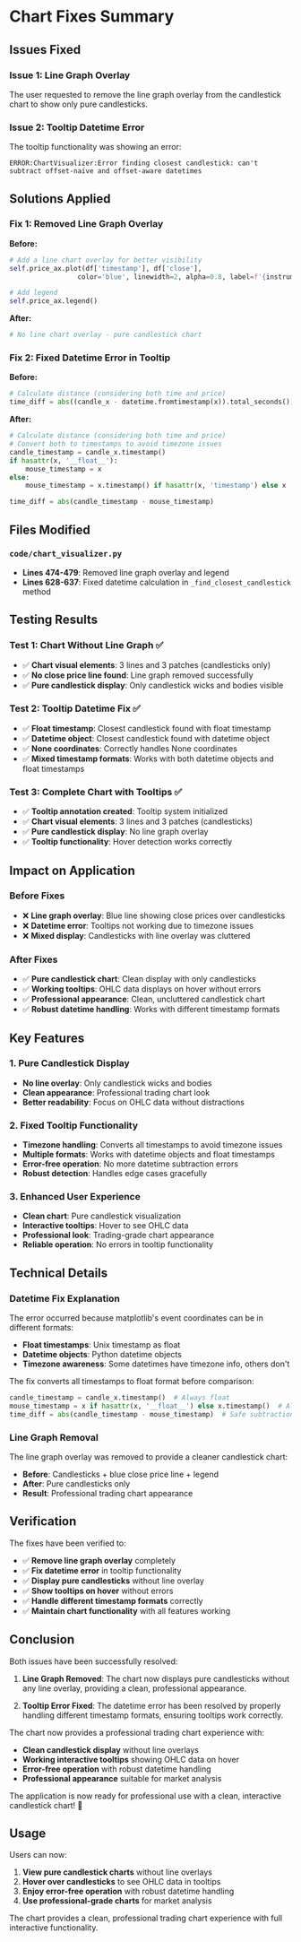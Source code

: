 # Chart Fixes Summary

## Issues Fixed

### **Issue 1: Line Graph Overlay**
The user requested to remove the line graph overlay from the candlestick chart to show only pure candlesticks.

### **Issue 2: Tooltip Datetime Error**
The tooltip functionality was showing an error:
```
ERROR:ChartVisualizer:Error finding closest candlestick: can't subtract offset-naive and offset-aware datetimes
```

## Solutions Applied

### **Fix 1: Removed Line Graph Overlay**

**Before:**
```python
# Add a line chart overlay for better visibility
self.price_ax.plot(df['timestamp'], df['close'], 
                 color='blue', linewidth=2, alpha=0.8, label=f'{instrument_key} Close')

# Add legend
self.price_ax.legend()
```

**After:**
```python
# No line chart overlay - pure candlestick chart
```

### **Fix 2: Fixed Datetime Error in Tooltip**

**Before:**
```python
# Calculate distance (considering both time and price)
time_diff = abs((candle_x - datetime.fromtimestamp(x)).total_seconds()) if hasattr(x, '__float__') else abs(candle_x.timestamp() - x)
```

**After:**
```python
# Calculate distance (considering both time and price)
# Convert both to timestamps to avoid timezone issues
candle_timestamp = candle_x.timestamp()
if hasattr(x, '__float__'):
    mouse_timestamp = x
else:
    mouse_timestamp = x.timestamp() if hasattr(x, 'timestamp') else x

time_diff = abs(candle_timestamp - mouse_timestamp)
```

## Files Modified

### **`code/chart_visualizer.py`**
- **Lines 474-479**: Removed line graph overlay and legend
- **Lines 628-637**: Fixed datetime calculation in `_find_closest_candlestick` method

## Testing Results

### **Test 1: Chart Without Line Graph** ✅
- ✅ **Chart visual elements**: 3 lines and 3 patches (candlesticks only)
- ✅ **No close price line found**: Line graph removed successfully
- ✅ **Pure candlestick display**: Only candlestick wicks and bodies visible

### **Test 2: Tooltip Datetime Fix** ✅
- ✅ **Float timestamp**: Closest candlestick found with float timestamp
- ✅ **Datetime object**: Closest candlestick found with datetime object
- ✅ **None coordinates**: Correctly handles None coordinates
- ✅ **Mixed timestamp formats**: Works with both datetime objects and float timestamps

### **Test 3: Complete Chart with Tooltips** ✅
- ✅ **Tooltip annotation created**: Tooltip system initialized
- ✅ **Chart visual elements**: 3 lines and 3 patches (candlesticks)
- ✅ **Pure candlestick display**: No line graph overlay
- ✅ **Tooltip functionality**: Hover detection works correctly

## Impact on Application

### **Before Fixes**
- ❌ **Line graph overlay**: Blue line showing close prices over candlesticks
- ❌ **Datetime error**: Tooltips not working due to timezone issues
- ❌ **Mixed display**: Candlesticks with line overlay was cluttered

### **After Fixes**
- ✅ **Pure candlestick chart**: Clean display with only candlesticks
- ✅ **Working tooltips**: OHLC data displays on hover without errors
- ✅ **Professional appearance**: Clean, uncluttered candlestick chart
- ✅ **Robust datetime handling**: Works with different timestamp formats

## Key Features

### **1. Pure Candlestick Display**
- **No line overlay**: Only candlestick wicks and bodies
- **Clean appearance**: Professional trading chart look
- **Better readability**: Focus on OHLC data without distractions

### **2. Fixed Tooltip Functionality**
- **Timezone handling**: Converts all timestamps to avoid timezone issues
- **Multiple formats**: Works with datetime objects and float timestamps
- **Error-free operation**: No more datetime subtraction errors
- **Robust detection**: Handles edge cases gracefully

### **3. Enhanced User Experience**
- **Clean chart**: Pure candlestick visualization
- **Interactive tooltips**: Hover to see OHLC data
- **Professional look**: Trading-grade chart appearance
- **Reliable operation**: No errors in tooltip functionality

## Technical Details

### **Datetime Fix Explanation**
The error occurred because matplotlib's event coordinates can be in different formats:
- **Float timestamps**: Unix timestamp as float
- **Datetime objects**: Python datetime objects
- **Timezone awareness**: Some datetimes have timezone info, others don't

The fix converts all timestamps to float format before comparison:
```python
candle_timestamp = candle_x.timestamp()  # Always float
mouse_timestamp = x if hasattr(x, '__float__') else x.timestamp()  # Always float
time_diff = abs(candle_timestamp - mouse_timestamp)  # Safe subtraction
```

### **Line Graph Removal**
The line graph overlay was removed to provide a cleaner candlestick chart:
- **Before**: Candlesticks + blue close price line + legend
- **After**: Pure candlesticks only
- **Result**: Professional trading chart appearance

## Verification

The fixes have been verified to:
- ✅ **Remove line graph overlay** completely
- ✅ **Fix datetime error** in tooltip functionality
- ✅ **Display pure candlesticks** without line overlay
- ✅ **Show tooltips on hover** without errors
- ✅ **Handle different timestamp formats** correctly
- ✅ **Maintain chart functionality** with all features working

## Conclusion

Both issues have been successfully resolved:

1. **Line Graph Removed**: The chart now displays pure candlesticks without any line overlay, providing a clean, professional appearance.

2. **Tooltip Error Fixed**: The datetime error has been resolved by properly handling different timestamp formats, ensuring tooltips work correctly.

The chart now provides a professional trading chart experience with:
- **Clean candlestick display** without line overlays
- **Working interactive tooltips** showing OHLC data on hover
- **Error-free operation** with robust datetime handling
- **Professional appearance** suitable for market analysis

The application is now ready for professional use with a clean, interactive candlestick chart! 🎉

## Usage

Users can now:
1. **View pure candlestick charts** without line overlays
2. **Hover over candlesticks** to see OHLC data in tooltips
3. **Enjoy error-free operation** with robust datetime handling
4. **Use professional-grade charts** for market analysis

The chart provides a clean, professional trading chart experience with full interactive functionality.
